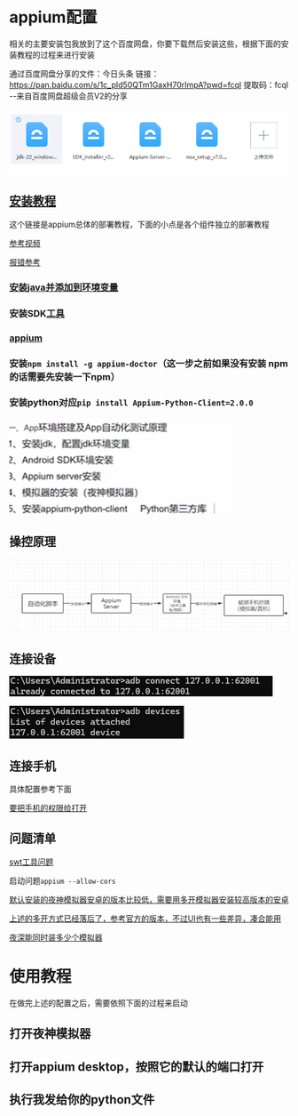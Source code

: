 appium配置
======

相关的主要安装包我放到了这个百度网盘，你要下载然后安装这些，根据下面的安装教程的过程来进行安装

通过百度网盘分享的文件：今日头条
	链接：https://pan.baidu.com/s/1c_pId50QTm1GaxH70rImpA?pwd=fcql 
	提取码：fcql 
	--来自百度网盘超级会员V2的分享

![image-20240816084459841](https://raw.githubusercontent.com/Cipivious/my_try/main/img/image-20240816084459841.png)

[安装教程](https://blog.csdn.net/u013302168/article/details/122475805)
----------------------------------------------------------------------

这个链接是appium总体的部署教程，下面的小点是各个组件独立的部署教程

[参考视频](https://www.bilibili.com/video/BV1R3411f7nA/?spm_id_from=333.337.search-card.all.click)

[报错参考](https://blog.csdn.net/m0_72458808/article/details/132818929)

### [安装java并添加到环境变量](http://download.oracle.com/otn-pub/java/jdk/8u101-b13/jdk-8u101-windows-x64.exe)

### 安装SDK[工具](https://www.androiddevtools.cn/)

### [appium](https://github.com/appium/appium-desktop/releases)

### 安装`npm install -g appium-doctor`（这一步之前如果没有安装 npm的话需要先安装一下npm）

### 安装python对应`pip install Appium-Python-Client=2.0.0`

![image-20240719181502205](https://raw.githubusercontent.com/Cipivious/my_try/main/img/image-20240719181502205.png)

操控原理
--------

![image-20240719181907037](https://raw.githubusercontent.com/Cipivious/my_try/main/img/image-20240719181907037.png)

连接设备
--------

![image-20240719184917759](https://raw.githubusercontent.com/Cipivious/my_try/main/img/image-20240719184917759.png)

![image-20240719184938899](https://raw.githubusercontent.com/Cipivious/my_try/main/img/image-20240719184938899.png)

连接手机
--------

具体配置参考下面

[要把手机的权限给打开](https://www.cnblogs.com/chenxiaomeng/p/17475049.html)

问题清单
--------

[swt工具问题](https://download.eclipse.org/eclipse/downloads/drops4/I20240718-2200/)

启动问题`appium --allow-cors`

[默认安装的夜神模拟器安卓的版本比较低，需要用多开模拟器安装较高版本的安卓](https://jingyan.baidu.com/article/c85b7a643d2c07403aac9570.html)

[上述的多开方式已经落后了，参考官方的版本，不过UI也有一些差异，凑合能用](https://support.yeshen.com/zh-CN/multi/v7011)

[夜深能同时装多少个模拟器](https://www.yeshen.com/faqs/HyQGvWXxW)

使用教程
========

在做完上述的配置之后，需要依照下面的过程来启动

打开夜神模拟器
--------------

打开appium desktop，按照它的默认的端口打开
------------------------------------------

执行我发给你的python文件
------------------------

